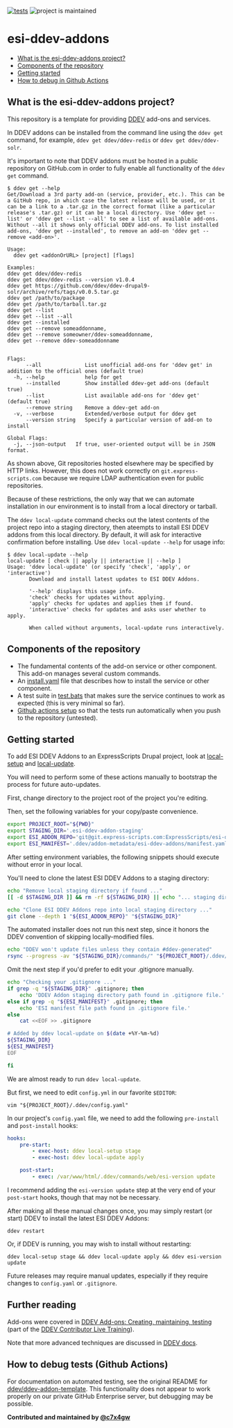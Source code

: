 [![tests](https://git.express-scripts.com/ExpressScripts/esi-ddev-addons/actions/workflows/tests.yml/badge.svg)]([https://github.com/ddev/ddev-addon-template/actions/workflows/tests.yml](https://git.express-scripts.com/ExpressScripts/esi-ddev-addons/actions/workflows/tests.yml)) ![project is maintained](https://img.shields.io/maintenance/yes/2024.svg)

# esi-ddev-addons <!-- omit in toc -->

* [What is the esi-ddev-addons project?](#what-is-the-esi-ddev-addons-project)
* [Components of the repository](#components-of-the-repository)
* [Getting started](#getting-started)
* [How to debug in Github Actions](#how-to-debug-tests-github-actions)

## What is the esi-ddev-addons project?

This repository is a template for providing [DDEV](https://ddev.readthedocs.io) add-ons and services.

In DDEV addons can be installed from the command line using the `ddev get` command, for example, `ddev get ddev/ddev-redis` or `ddev get ddev/ddev-solr`.

It's important to note that DDEV addons must be hosted in a public repository on GitHub.com in order to fully enable all functionality of the `ddev get` command. 

```
$ ddev get --help
Get/Download a 3rd party add-on (service, provider, etc.). This can be a GitHub repo, in which case the latest release will be used, or it can be a link to a .tar.gz in the correct format (like a particular release's .tar.gz) or it can be a local directory. Use 'ddev get --list' or 'ddev get --list --all' to see a list of available add-ons. Without --all it shows only official DDEV add-ons. To list installed add-ons, 'ddev get --installed', to remove an add-on 'ddev get --remove <add-on>'.

Usage:
  ddev get <addonOrURL> [project] [flags]

Examples:
ddev get ddev/ddev-redis
ddev get ddev/ddev-redis --version v1.0.4
ddev get https://github.com/ddev/ddev-drupal9-solr/archive/refs/tags/v0.0.5.tar.gz
ddev get /path/to/package
ddev get /path/to/tarball.tar.gz
ddev get --list
ddev get --list --all
ddev get --installed
ddev get --remove someaddonname,
ddev get --remove someowner/ddev-someaddonname,
ddev get --remove ddev-someaddonname


Flags:
      --all              List unofficial add-ons for 'ddev get' in addition to the official ones (default true)
  -h, --help             help for get
      --installed        Show installed ddev-get add-ons (default true)
      --list             List available add-ons for 'ddev get' (default true)
      --remove string    Remove a ddev-get add-on
  -v, --verbose          Extended/verbose output for ddev get
      --version string   Specify a particular version of add-on to install

Global Flags:
  -j, --json-output   If true, user-oriented output will be in JSON format.
```

As shown above, Git repositories hosted elsewhere may be specified by HTTP links. However, this does not work correctly on `git.express-scripts.com` because we require LDAP authentication even for public repositories.

Because of these restrictions, the only way that we can automate installation in our environment is to install from a local directory or tarball.

The `ddev local-update` command checks out the latest contents of the project repo into a staging directory, then ateempts to install ESI DDEV addons from this local directory. By default, it will ask for interactive confirmation before installing. Use `ddev local-update --help` for usage info:

```
$ ddev local-update --help
local-update [ check || apply || interactive || --help ]
Usage: 'ddev local-update' (or specify 'check', 'apply', or 'interactive')
       Download and install latest updates to ESI DDEV Addons.

       '--help' displays this usage info.
       'check' checks for updates without applying.
       'apply' checks for updates and applies them if found.
       'interactive' checks for updates and asks user whether to apply.

       When called without arguments, local-update runs interactively.
```

## Components of the repository

* The fundamental contents of the add-on service or other component. This add-on manages several custom commands.
* An [install.yaml](install.yaml) file that describes how to install the service or other component.
* A test suite in [test.bats](tests/test.bats) that makes sure the service continues to work as expected (this is very minimal so far).
* [Github actions setup](.github/workflows/tests.yml) so that the tests run automatically when you push to the repository (untested).

## Getting started

To add ESI DDEV Addons to an ExpressScripts Drupal project, look at [local-setup](https://git.express-scripts.com/ExpressScripts/esi-ddev-addons/blob/develop/commands/host/local-setup) and [local-update](https://git.express-scripts.com/ExpressScripts/esi-ddev-addons/blob/develop/commands/host/local-update).

You will need to perform some of these actions manually to bootstrap the process for future auto-updates.

First, change directory to the project root of the project you're editing.

Then, set the following variables for your copy/paste convenience.

```bash
export PROJECT_ROOT="${PWD}" 
export STAGING_DIR='.esi-ddev-addon-staging'
export ESI_ADDON_REPO='git@git.express-scripts.com:ExpressScripts/esi-ddev-addons'
export ESI_MANIFEST='.ddev/addon-metadata/esi-ddev-addons/manifest.yaml'
```

After setting environment variables, the following snippets should execute without error in your local.

You'll need to clone the latest ESI DDEV Addons to a staging directory:

```bash
echo "Remove local staging directory if found ..."
[[ -d $STAGING_DIR ]] && rm -rf ${STAGING_DIR} || echo "... staging directory not found."

echo "Clone ESI DDEV Addons repo into local staging directory ..."
git clone --depth 1 "${ESI_ADDON_REPO}" "${STAGING_DIR}"
```

The automated installer does not run this next step, since it honors the DDEV convention of skipping locally-modified files.

```bash
echo "DDEV won't update files unless they contain #ddev-generated"
rsync --progress -av "${STAGING_DIR}/commands/" "${PROJECT_ROOT}/.ddev/commands/"
```

Omit the next step if you'd prefer to edit your .gitignore manually.

```bash
echo "Checking your .gitignore ..."
if grep -q "${STAGING_DIR}" .gitignore; then
    echo 'DDEV Addon staging directory path found in .gitignore file.'
else if grep -q "${ESI_MANIFEST}" .gitignore; then
    echo 'ESI manifest file path found in .gitignore file.'
else
    cat <<EOF >> .gitignore

# Added by ddev local-update on $(date +%Y-%m-%d)
${STAGING_DIR}
${ESI_MANIFEST}
EOF

fi
```

We are almost ready to run `ddev local-update`.

But first, we need to edit `config.yml` in our favorite `$EDITOR`:

```
vim "${PROJECT_ROOT}/.ddev/config.yaml"
```

In our project's `config.yaml` file, we need to add the following `pre-install` and `post-install` hooks:

```yaml
hooks:
    pre-start:
        - exec-host: ddev local-setup stage
        - exec-host: ddev local-update apply
```

```yaml
    post-start:
        - exec: /var/www/html/.ddev/commands/web/esi-version update
```

I recommend adding the `esi-version update` step at the very end of your `post-start` hooks, though that may not be necessary.

After making all these manual changes once, you may simply restart (or start) DDEV to install the latest ESI DDEV Addons:

```
ddev restart
```

Or, if DDEV is running, you may wish to install without restarting:

```
ddev local-setup stage && ddev local-update apply && ddev esi-version update
```

Future releases may require manual updates, especially if they require changes to `config.yaml` or `.gitignore`.

## Further reading

Add-ons were covered in [DDEV Add-ons: Creating, maintaining, testing](https://www.dropbox.com/scl/fi/bnvlv7zswxwm8ix1s5u4t/2023-11-07_DDEV_Add-ons.mp4?rlkey=5cma8s11pscxq0skawsoqrscp&dl=0) (part of the [DDEV Contributor Live Training](https://ddev.com/blog/contributor-training)).

Note that more advanced techniques are discussed in [DDEV docs](https://ddev.readthedocs.io/en/latest/users/extend/additional-services/#additional-service-configurations-and-add-ons-for-ddev).

## How to debug tests (Github Actions)

For documentation on automated testing, see the original README for [ddev/ddev-addon-template](https://github.com/ddev/ddev-addon-template). This functionality does not appear to work properly on our private GitHub Enterprise server, but debugging may be possible.

**Contributed and maintained by [@c7x4gw](https://git.express-scripts.com/c7x4gw)**
